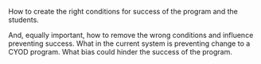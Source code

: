 How to create the right conditions for success of the program and the students. 

And, equally important, how to remove the wrong conditions and influence preventing success. What in the current system is preventing change to a CYOD program. What bias could hinder the success of the program. 